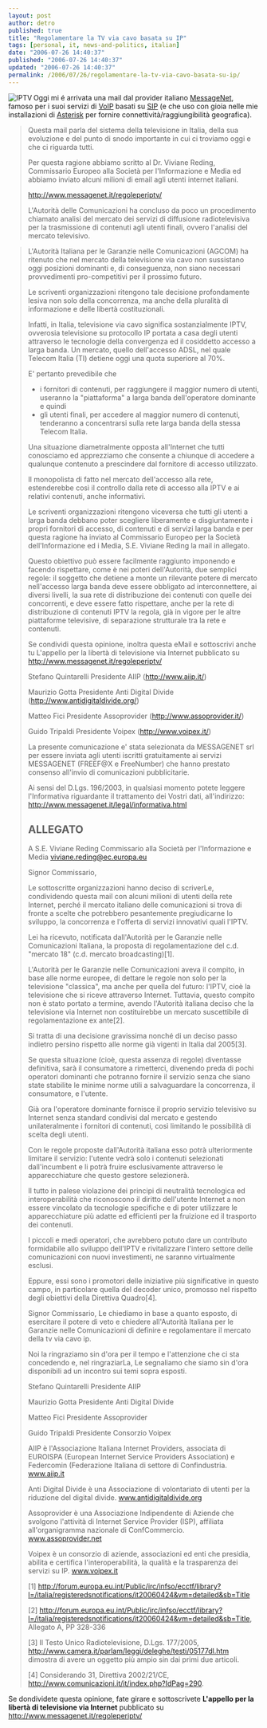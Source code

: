 ```yaml
---
layout: post
author: detro
published: true
title: "Regolamentare la TV via cavo basata su IP"
tags: [personal, it, news-and-politics, italian]
date: "2006-07-26 14:40:37"
published: "2006-07-26 14:40:37"
updated: "2006-07-26 14:40:37"
permalink: /2006/07/26/regolamentare-la-tv-via-cavo-basata-su-ip/
---
```


<img src="http://www.messagenet.it/images/regoleperiptv/iptv_logo.png" alt="IPTV" align="left" />
Oggi mi é arrivata una mail dal provider italiano <a href="http://www.messagenet.it/">MessageNet</a>, famoso per i suoi servizi di <a href="http://en.wikipedia.org/wiki/Voip">VoIP</a> basati su <a href="http://en.wikipedia.org/wiki/Sip">SIP</a> (e che uso con gioia nelle mie installazioni di <a href="http://www.asterisk.org">Asterisk</a> per fornire connettività/raggiungibilità geografica).

<blockquote>Questa mail parla del sistema della televisione in Italia, della sua
evoluzione e del punto di snodo importante in cui ci troviamo oggi e
che ci riguarda tutti.

Per questa ragione abbiamo scritto al Dr. Viviane Reding, Commissario
Europeo alla Società per l'Informazione e Media ed abbiamo inviato alcuni
milioni di email agli utenti internet italiani.

http://www.messagenet.it/regoleperiptv/

L'Autorità delle Comunicazioni ha concluso da poco un procedimento
chiamato analisi del mercato dei servizi di diffusione radiotelevisiva
per la trasmissione di contenuti agli utenti finali, ovvero l'analisi
del mercato televisivo.
</blockquote>
<!--more-->

<blockquote>
L'Autorità Italiana per le Garanzie nelle Comunicazioni (AGCOM) ha
ritenuto che nel mercato della televisione via cavo non sussistano
oggi posizioni dominanti e, di conseguenza, non siano necessari
provvedimenti pro-competitivi per il prossimo futuro.

Le scriventi organizzazioni ritengono tale decisione profondamente
lesiva non solo della concorrenza, ma anche della pluralità di
informazione e delle libertà costituzionali.

Infatti, in Italia, televisione via cavo significa sostanzialmente
IPTV, ovverosia televisione su protocollo IP portata a casa degli
utenti attraverso le tecnologie della convergenza ed il cosiddetto
accesso a larga banda. Un mercato, quello dell'accesso ADSL, nel quale
Telecom Italia (TI) detiene oggi una quota superiore al 70%.

E' pertanto prevedibile che
  - i fornitori di contenuti, per raggiungere il maggior numero di
    utenti, useranno la "piattaforma" a larga banda dell'operatore
    dominante e quindi
  - gli utenti finali, per accedere al maggior numero di contenuti,
    tenderanno a concentrarsi sulla rete larga banda della stessa
    Telecom Italia.

Una situazione diametralmente opposta all'Internet che tutti
conosciamo ed apprezziamo che consente a chiunque di accedere a
qualunque contenuto a prescindere dal fornitore di accesso utilizzato.

Il monopolista di fatto nel mercato dell'accesso alla rete,
estenderebbe così il controllo dalla rete di accesso alla IPTV e ai
relativi contenuti, anche informativi.

Le scriventi organizzazioni ritengono viceversa che tutti gli utenti a
larga banda debbano poter scegliere liberamente e disgiuntamente i
propri fornitori di accesso, di contenuti e di servizi larga banda e
per questa ragione ha inviato al Commissario Europeo per la Società
dell'Informazione ed i Media, S.E. Viviane Reding la mail in allegato.

Questo obiettivo può essere facilmente raggiunto imponendo e facendo
rispettare, come è nei poteri dell'Autorità, due semplici regole: il
soggetto che detiene a monte un rilevante potere di mercato
nell'accesso larga banda deve essere obbligato ad interconnettere, ai
diversi livelli, la sua rete di distribuzione dei contenuti con quelle
dei concorrenti, e deve essere fatto rispettare, anche per la rete di
distribuzione di contenuti IPTV la regola, già in vigore per le altre
piattaforme televisive, di separazione strutturale tra la rete e
contenuti.

Se condividi questa opinione, inoltra questa eMail e sottoscrivi anche
tu L'appello per la libertà di televisione via Internet pubblicato su
<a href="http://www.messagenet.it/regoleperiptv/">http://www.messagenet.it/regoleperiptv/</a>


Stefano Quintarelli
Presidente AIIP (<a href="http://www.aiip.it/">http://www.aiip.it/</a>)

Maurizio Gotta
Presidente Anti Digital Divide (<a href="http://www.antidigitaldivide.org/">http://www.antidigitaldivide.org/</a>)

Matteo Fici
Presidente Assoprovider (<a href="http://www.assoprovider.it/">http://www.assoprovider.it/</a>)

Guido Tripaldi
Presidente Voipex (<a href="http://www.voipex.it/">http://www.voipex.it/</a>)


La presente comunicazione e' stata selezionata da MESSAGENET srl per
essere inviata agli utenti iscritti gratuitamente ai servizi
MESSAGENET (FREEF@X e FreeNumber) che hanno prestato consenso
all'invio di comunicazioni pubblicitarie.

Ai sensi del D.Lgs. 196/2003, in qualsiasi momento potete leggere
l'Informativa riguardante il trattamento dei Vostri dati,
all'indirizzo: <a href="http://www.messagenet.it/legal/informativa.html">http://www.messagenet.it/legal/informativa.html</a>


ALLEGATO
--------

A S.E.
Viviane Reding
Commissario alla Società per l'Informazione e Media
viviane.reding@ec.europa.eu

Signor Commissario,

Le sottoscritte organizzazioni hanno deciso di scriverLe, condividendo
questa mail con alcuni milioni di utenti della rete Internet, perché
il mercato italiano delle comunicazioni si trova di fronte a scelte
che potrebbero pesantemente pregiudicarne lo sviluppo, la concorrenza
e l'offerta di servizi innovativi quali l'IPTV.

Lei ha ricevuto, notificata dall'Autorità per le Garanzie nelle
Comunicazioni Italiana, la proposta di regolamentazione del
c.d. "mercato 18" (c.d. mercato broadcasting)[1].

L'Autorità per le Garanzie nelle Comunicazioni aveva il compito, in
base alle norme europee, di dettare le regole non solo per la
televisione "classica", ma anche per quella del futuro: l'IPTV, cioè
la televisione che si riceve attraverso Internet. Tuttavia, questo
compito non è stato portato a termine, avendo l'Autorità italiana
deciso che la televisione via Internet non costituirebbe un mercato
suscettibile di regolamentazione ex ante[2].

Si tratta di una decisione gravissima nonché di un deciso passo
indietro persino rispetto alle norme già vigenti in Italia dal
2005[3].

Se questa situazione (cioè, questa assenza di regole) diventasse
definitiva, sarà il consumatore a rimetterci, divenendo preda di pochi
operatori dominanti che potranno fornire il servizio senza che siano
state stabilite le minime norme utili a salvaguardare la concorrenza,
il consumatore, e l'utente.

Già ora l'operatore dominante fornisce il proprio servizio televisivo
su Internet senza standard condivisi dal mercato e gestendo
unilateralmente i fornitori di contenuti, così limitando le
possibilità di scelta degli utenti.

Con le regole proposte dall'Autorità italiana esso potrà ulteriormente
limitare il servizio: l'utente vedrà solo i contenuti selezionati
dall'incumbent e li potrà fruire esclusivamente attraverso le
apparecchiature che questo gestore selezionerà.

Il tutto in palese violazione dei principi di neutralità tecnologica
ed interoperabilità che riconoscono il diritto dell'utente Internet a
non essere vincolato da tecnologie specifiche e di poter utilizzare le
apparecchiature più adatte ed efficienti per la fruizione ed il
trasporto dei contenuti.

I piccoli e medi operatori, che avrebbero potuto dare un contributo
formidabile allo sviluppo dell'IPTV e rivitalizzare l'intero settore
delle comunicazioni con nuovi investimenti, ne saranno virtualmente
esclusi.

Eppure, essi sono i promotori delle iniziative più significative in
questo campo, in particolare quella del decoder unico, promosso nel
rispetto degli obiettivi della Direttiva Quadro[4].

Signor Commissario, Le chiediamo in base a quanto esposto, di
esercitare il potere di veto e chiedere all'Autorità Italiana per le
Garanzie nelle Comunicazioni di definire e regolamentare il mercato
della tv via cavo ip.

Noi la ringraziamo sin d'ora per il tempo e l'attenzione che ci sta
concedendo e, nel ringraziarLa, Le segnaliamo che siamo sin d'ora
disponibili ad un incontro sui temi sopra esposti.


Stefano Quintarelli
Presidente AIIP

Maurizio Gotta
Presidente Anti Digital Divide

Matteo Fici
Presidente Assoprovider

Guido Tripaldi
Presidente Consorzio Voipex

AIIP è l'Associazione Italiana Internet Providers, associata di
EUROISPA (European Internet Service Providers Association) e
Federcomin (Federazione Italiana di settore di
Confindustria. <a href="www.aiip.it">www.aiip.it</a>

Anti Digital Divide è una Associazione di volontariato di utenti per
la riduzione del digital divide. <a href="www.antidigitaldivide.org">www.antidigitaldivide.org</a>

Assoprovider è una Associazione Indipendente di Aziende che svolgono
l'attività di Internet Service Provider (ISP), affiliata
all'organigramma nazionale di ConfCommercio. <a href="www.assoprovider.net">www.assoprovider.net</a>

Voipex è un consorzio di aziende, associazioni ed enti che presidia,
abilita e certifica l'interoperabilità, la qualità e la trasparenza
dei servizi su IP. <a href="www.voipex.it">www.voipex.it</a>


[1] <a href="http://forum.europa.eu.int/Public/irc/infso/ecctf/library?l=/italia/registeredsnotifications/it20060424&vm=detailed&sb=Title">http://forum.europa.eu.int/Public/irc/infso/ecctf/library?l=/italia/registeredsnotifications/it20060424&vm=detailed&sb=Title</a>

[2] <a href="http://forum.europa.eu.int/Public/irc/infso/ecctf/library?l=/italia/registeredsnotifications/it20060424&vm=detailed&sb=Title">http://forum.europa.eu.int/Public/irc/infso/ecctf/library?l=/italia/registeredsnotifications/it20060424&vm=detailed&sb=Title</a>, Allegato A, PP 328-336

[3] Il Testo Unico Radiotelevisione, D.Lgs. 177/2005,
<a href="http://www.camera.it/parlam/leggi/deleghe/testi/05177dl.htm">http://www.camera.it/parlam/leggi/deleghe/testi/05177dl.htm</a>
dimostra di avere un oggetto più ampio sin dai primi due articoli.

[4] Considerando 31, Direttiva 2002/21/CE,
<a href="http://www.comunicazioni.it/it/index.php?IdPag=290">http://www.comunicazioni.it/it/index.php?IdPag=290</a>.
</blockquote>

Se dondividete questa opinione, fate girare e sottoscrivete <strong>L'appello per la libertà di televisione via Internet</strong> pubblicato su
<a href="http://www.messagenet.it/regoleperiptv/">http://www.messagenet.it/regoleperiptv/</a>
